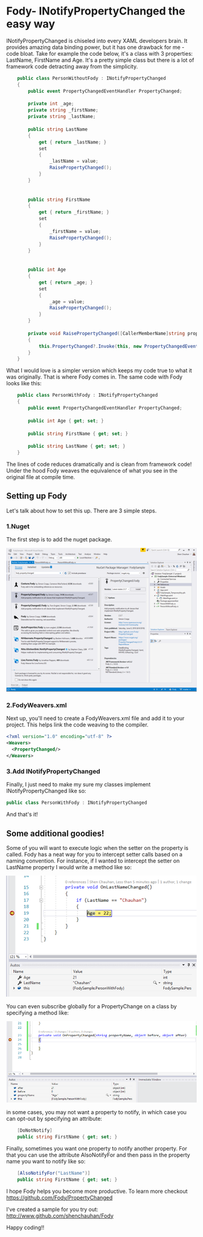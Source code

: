 # Fody- INotifyPropertyChanged the easy way

INotifyPropertyChanged is chiseled into every XAML developers brain. It provides amazing data binding power, but it has one drawback for me - code bloat. Take for example the code below, it's a class with 3 properties: LastName, FirstName and Age. It's a pretty simple class but there is a lot of framework code detracting away from the simplicity.

```csharp
    public class PersonWithoutFody : INotifyPropertyChanged
    {
        public event PropertyChangedEventHandler PropertyChanged;

        private int _age;
        private string _firstName;
        private string _lastName;

        public string LastName
        {
            get { return _lastName; }
            set
            {
                _lastName = value;
                RaisePropertyChanged();
            }
        }


        public string FirstName
        {
            get { return _firstName; }
            set
            {
                _firstName = value;
                RaisePropertyChanged();
            }
        }


        public int Age
        {
            get { return _age; }
            set
            {
                _age = value;
                RaisePropertyChanged();
            }
        }

        private void RaisePropertyChanged([CallerMemberName]string propertyName = "")
        {
            this.PropertyChanged?.Invoke(this, new PropertyChangedEventArgs(propertyName));
        }
    }
```

What I would love is a simpler version which keeps my code true to what it was originally. That is where Fody comes in. The same code with Fody looks like this:

```csharp
    public class PersonWithFody : INotifyPropertyChanged
    {
        public event PropertyChangedEventHandler PropertyChanged;

        public int Age { get; set; }

        public string FirstName { get; set; }

        public string LastName { get; set; }
    }
```
The lines of code reduces dramatically and is clean from framework code! Under the hood Fody weaves the equivalence of what you see in the original file at compile time.

## Setting up Fody

Let's talk about how to set this up. There are 3 simple steps.

### 1.Nuget
The first step is to add the nuget package.

![Nuget Fody PropertyChanged](Assets/nuget.png "Fody.PropertyChanged")  

### 2.FodyWeavers.xml
Next up, you'll need to create a FodyWeavers.xml file and add it to your project. This helps link the code weaving to the compiler.

```xml
<?xml version="1.0" encoding="utf-8" ?>
<Weavers>
  <PropertyChanged/>
</Weavers>
```

### 3.Add INotifyPropertyChanged
Finally, I just need to make my sure my classes implement INotifyPropertyChanged like so:

```csharp 
public class PersonWithFody : INotifyPropertyChanged
```

And that's it!

## Some additional goodies!
Some of you will want to execute logic when the setter on the property is called. Fody has a neat way for you to intercept setter calls based on a naming convention. For instance, if I wanted to intercept the setter on LastName property I would write a method like so:

![OnLastNameChanged](Assets/lastName.png "OnLastNameChanged")  

You can even subscribe globally for a PropertyChange on a class by specifying a method like:

![Global property changed](Assets/propertychanged.png "Global PropertyChanged")  

in some cases, you may not want a property to notify, in which case you can opt-out by specifying an attribute:
```csharp
    [DoNotNotify]
    public string FirstName { get; set; }
```

Finally, sometimes you want one property to notify another property. For that you can use the attribute AlsoNotifyFor and then pass in the property name you want to notify like so:

```csharp
    [AlsoNotifyFor("LastName")]
    public string FirstName { get; set; }
```

I hope Fody helps you become more productive. To learn more checkout https://github.com/Fody/PropertyChanged

I've created a sample for you try out: http://www.github.com/shenchauhan/Fody

Happy coding!!